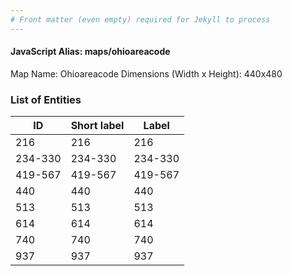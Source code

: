 ```yaml
---
# Front matter (even empty) required for Jekyll to process
---
```


#### JavaScript Alias: maps/ohioareacode

Map Name: Ohioareacode
Dimensions (Width x Height): 440x480





### List of Entities

ID | Short label | Label
---|---|---|
216|216|216
234-330|234-330|234-330
419-567|419-567|419-567
440|440|440
513|513|513
614|614|614
740|740|740
937|937|937

